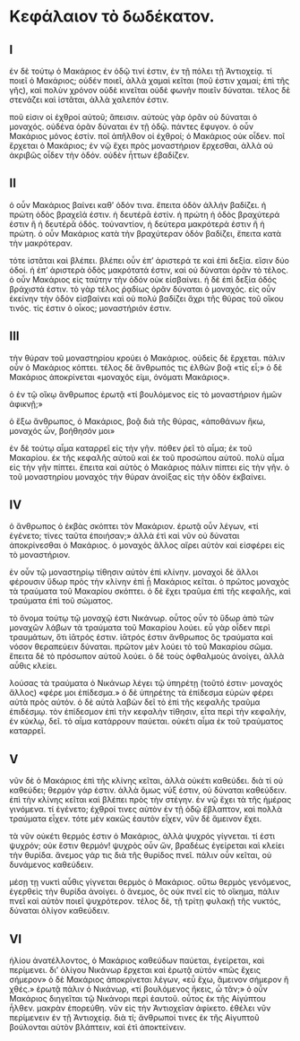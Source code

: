 # Κεφάλαιον τὸ δωδέκατον.
## I

ἐν δὲ τούτῳ ὁ Μακάριος ἐν ὁδῷ τινί ἐστιν, ἐν τῇ πόλει τῇ Ἀντιοχείᾳ. τί ποιεῖ ὁ Μακάριος; οὐδέν ποιεῖ, ἀλλὰ χαμαὶ κεῖται (ποῦ ἐστιν χαμαί; ἐπὶ τῆς γῆς), καὶ πολὺν χρόνον οὐδὲ κινεῖται οὐδὲ φωνὴν ποιεῖν δύναται. τέλος δὲ στενάζει καὶ ἱστᾶται, ἀλλὰ χαλεπόν ἐστιν.

ποῦ εἰσιν οἱ ἐχθροί αὐτοῦ; ἄπεισιν. αὐτοὺς γὰρ ὁρᾶν οὐ δύναται ὁ μοναχός. οὐδένα ὁρᾶν δύναται ἐν τῇ ὁδῷ. πάντες ἔφυγον. ὁ οὖν Μακάριος μόνος ἐστίν. ποῖ ἀπῆλθον οἱ ἐχθροί; ὁ Μακάριος οὐκ οἶδεν. ποῖ ἔρχεται ὁ Μακάριος; ἐν νῷ ἔχει πρὸς μοναστήριον ἔρχεσθαι, ἀλλὰ οὐ ἀκριβῶς οἶδεν τὴν ὁδόν. οὐδὲν ἦττων ἐβαδίζεν.

## II

ὁ οὖν Μακάριος βαίνει καθ’ ὁδόν τινα. ἔπειτα ὁδὸν ἀλλήν βαδίζει. ἡ πρώτη ὁδὸς βραχεῖά ἐστιν. ἡ δευτέρᾱ ἐστίν. ἡ πρώτη ἡ ὁδὸς βραχύτερά ἐστιν ἢ ἡ δευτέρᾱ ὁδός. τοὐναντίον, ἡ δεύτερα μακρότερά ἐστιν ἢ ἡ πρώτη. ὁ οὖν Μακάριος κατὰ τὴν βραχύτεραν ὁδόν βαδίζει, ἔπειτα κατὰ τὴν μακρότεραν.

τότε ἱστᾶται καὶ βλέπει. βλέπει οὖν ἐπ’ ἀριστερά τε καὶ ἐπὶ δεξία. εἴσιν δύο ὁδοί. ἡ ἐπ’ ἀριστερὰ ὁδὸς μακρότατά ἐστιν, καὶ οὐ δύναται ὁρᾶν τὸ τέλος. ὁ οὖν Μακάριος εἰς ταύτην τὴν ὁδόν οὐκ εἰσβαίνει. ἡ δὲ ἐπὶ δεξία ὁδός βράχιστά ἐστιν. τὸ γὰρ τέλος ῥᾳδίως ὁρᾶν δύναται ὁ μοναχός. εἰς οὖν ἐκείνην τὴν ὁδόν εἰσβαίνει καὶ οὐ πολύ βαδίζει ἄχρι τῆς θύρας τοῦ οἴκου τινός. τίς ἐστιν ὁ οἶκος; μοναστήριόν ἐστιν.

## III

τὴν θύραν τοῦ μοναστηρίου κρούει ὁ Μακάριος. οὐδεὶς δὲ ἔρχεται. πάλιν οὖν ὁ Μακάριος κόπτει. τέλος δὲ ἄνθρωπός τις ἐλθὼν βοᾷ «τίς εἶ;» ὁ δὲ Μακάριος ἀποκρίνεται «μοναχός εἰμι, ὀνόματι Μακάριος».

ὁ ἐν τῷ οἴκῳ ἄνθρωπος ἐρωτᾷ «τί βουλόμενος εἰς τὸ μοναστήριον ἡμῶν ἀφικνῇ;»

ὁ ἔξω ἄνθρωπος, ὁ Μακάριος, βοᾷ διὰ τῆς θύρας, «ἀποθάνων ἥκω, μοναχός ὦν, βοήθησόν μοι»

ἐν δὲ τούτῳ αἷμα καταρρεῖ εἰς τὴν γῆν. πόθεν ῥεῖ τὸ αἷμα; ἐκ τοῦ Μακαρίου. ἐκ τῆς κεφαλῆς αὐτοῦ καὶ ἐκ τοῦ προσώπου αὐτοῦ. πολὺ αἷμα εἰς τὴν γῆν πίπτει. ἔπειτα καὶ αὐτὸς ὁ Μακάριος πάλιν πίπτει εἰς τὴν γῆν. ὁ τοῦ μοναστηρίου μοναχός τὴν θύραν ἀνοίξας εἰς τὴν ὁδὸν ἐκβαίνει.

## IV

ὁ ἄνθρωπος ὁ ἐκβὰς σκόπτει τὸν Μακάριον. ἐρωτᾷ οὖν λέγων, «τί ἐγένετο; τίνες ταῦτα ἐποιήσαν;» ἀλλὰ ἐτὶ καὶ νῦν οὐ δύναται ἀποκρίνεσθαι ὁ Μακάριος. ὁ μοναχός ἄλλος αἴρει αὐτὸν καὶ εἰσφέρει εἰς τὸ μοναστήριον.

ἐν οὖν τῷ μοναστηρίῳ τίθησιν αὐτὸν ἐπὶ κλίνην. μοναχοὶ δὲ ἄλλοι φέρουσιν ὕδωρ πρὸς τὴν κλίνην ἐπὶ ᾗ Μακάριος κεῖται. ὁ πρῶτος μοναχὸς τὰ τραύματα τοῦ Μακαρίου σκόπτει. ὁ δὲ ἔχει τραῦμα ἐπὶ τῆς κεφαλῆς, καὶ τραύματα ἐπὶ τοῦ σώματος.

τὸ ὄνομα τούτῳ τῷ μοναχῷ ἐστι Νικάνωρ. οὗτος οὖν τὸ ὕδωρ ἀπὸ τῶν μοναχῶν λάβων τὰ τραύματα τοῦ Μακαρίου λούει. εὖ γὰρ οἶδεν περὶ τραυμάτων, ὅτι ἰᾱτρός ἐστιν. ἰᾱτρός ἐστιν ἄνθρωπος ὃς τραύματα καὶ νόσον θεραπεύειν δύναται. πρῶτον μὲν λούει τὸ τοῦ Μακαρίου σῶμα. ἔπειτα δὲ τὸ πρόσωπον αὐτοῦ λούει. ὁ δὲ τοὺς ὀφθαλμοὺς ἀνοίγει, ἀλλὰ αὖθις κλείει.

λούσας τὰ τραύματα ὁ Νικάνωρ λέγει τῷ ὑπηρέτῃ (τοῦτό ἐστιν· μοναχός ἄλλος) «φέρε μοι ἐπίδεσμα.» ὁ δὲ ὑπηρέτης τὰ ἐπίδεσμα εὑρὼν φέρει αὐτὰ πρὸς αὐτόν. ὁ δὲ αὐτὰ λαβὼν δεῖ τὸ ἐπὶ τῆς κεφαλῆς τραῦμα ἐπιδέσμῳ. τὸν ἐπίδεσμον ἐπὶ τὴν κεφαλὴν τίθησιν, εἶτα περὶ τὴν κεφαλὴν, ἐν κύκλῳ, δεῖ. τὸ αἷμα κατάρρουν παύεται. οὐκέτι αἷμα ἐκ τοῦ τραύματος καταρρεῖ.

## V

νῦν δὲ ὁ Μακάριος ἐπὶ τῆς κλίνης κεῖται, ἀλλὰ οὐκέτι καθεύδει. διὰ τί οὐ καθεύδει; θερμόν γάρ ἐστιν. ἀλλὰ ὅμως νύξ ἐστιν, οὐ δύναται καθεύδειν. ἐπὶ τὴν κλίνης κεῖται καὶ βλέπει πρὸς τὴν στέγην. ἐν νῷ ἔχει τὰ τῆς ἡμέρας γινόμενα. τί ἐγένετο; ἐχθροί τινες αὐτὸν ἐν τῇ ὁδῷ ἔβλαπτον, καὶ πολλὰ τραύματα εἶχεν. τότε μὲν κακῶς ἑαυτὸν εἶχεν, νῦν δὲ ἄμεινον ἔχει.

τὰ νῦν οὐκέτι θερμός ἐστιν ὁ Μακάριος, ἀλλὰ ψυχρός γίγνεται. τί ἐστι ψυχρόν; οὐκ ἔστιν θερμόν! ψυχρὸς οὖν ὤν, βραδέως ἐγείρεται καὶ κλείει τὴν θυρίδα. ἄνεμος γάρ τις διὰ τῆς θυρίδος πνεῖ. πάλιν οὖν κεῖται, οὐ δυνάμενος καθεύδειν.

μέσῃ τῃ νυκτὶ αὖθις γίγνεται θερμὸς ὁ Μακάριος. οὕτω θερμὸς γενόμενος, ἐγερθεὶς τὴν θυρίδα ἀνοίγει. ὁ ἄνεμος, ὃς οὐκ πνεῖ εἰς τὸ οἴκημα, πάλιν πνεῖ καὶ αὐτὸν ποιεῖ ψυχρότερον. τέλος δὲ, τῇ τρίτῃ φυλακῇ τῆς νυκτός, δύναται ὀλίγον καθεύδειν.

## VI

ἡλίου ἀνατέλλοντος, ὁ Μακάριος καθεύδων παύεται, ἐγείρεται, καὶ περίμενει. δι’ ὀλίγου Νικάνωρ ἔρχεται καὶ ἐρωτᾷ αὐτόν «πῶς ἔχεις σήμερον»
ὁ δὲ Μακάριος ἀποκρίνεται λέγων, «εὖ ἔχω, ἄμεινον σήμερον ἢ χθές.»
ἐρωτᾷ πάλιν ὁ Νικάνωρ, «τί βουλόμενος ἥκεις, ὦ τᾶν;»
ὁ οὖν Μακάριος διηγεῖται τῷ Νικάνορι περὶ ἑαυτοῦ. οὗτος ἐκ τῆς Αἰγύπτου ἦλθεν. μακρὰν ἐπορεύθη. νῦν εἰς τὴν Ἀντιοχεῖαν ἀφίκετο. ἐθέλει νῦν περίμενειν ἐν τῇ Ἀντιοχείᾳ. διὰ τί; ἄνθρωποί τινες ἐκ τῆς Αἰγυπτοῦ βούλονται αὐτὸν βλάπτειν, καὶ ἐτὶ ἀποκτείνειν.
